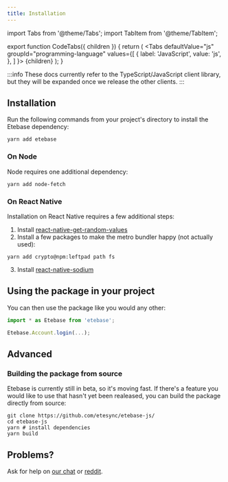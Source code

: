 ```yaml
---
title: Installation
---
```


import Tabs from '@theme/Tabs';
import TabItem from '@theme/TabItem';

export function CodeTabs({ children }) {
    return (
        <Tabs
          defaultValue="js"
          groupId="programming-language"
          values={[
            { label: 'JavaScript', value: 'js', },
          ]
        }>
        {children}
        </Tabs>
    );
}

:::info
These docs currently refer to the TypeScript/JavaScript client library, but they will be expanded once we release the other clients.
:::

## Installation

Run the following commands from your project's directory to install the Etebase dependency:

<CodeTabs>
<TabItem value="js">

```shell
yarn add etebase
```


### On Node

Node requires one additional dependency:

```shell
yarn add node-fetch
```

### On React Native

Installation on React Native requires a few additional steps:

1. Install [react-native-get-random-values](https://github.com/LinusU/react-native-get-random-values)
2. Install a few packages to make the metro bundler happy (not actually used):
```shell
yarn add crypto@npm:leftpad path fs
```
3. Install [react-native-sodium](https://github.com/lyubo/react-native-sodium)

</TabItem>
</CodeTabs>


## Using the package in your project

You can then use the package like you would any other:
<CodeTabs>
<TabItem value="js">

```js
import * as Etebase from 'etebase';

Etebase.Account.login(...);
```

</TabItem>
</CodeTabs>

## Advanced

### Building the package from source

Etebase is currently still in beta, so it's moving fast. If there's a feature you would like to use that hasn't yet been realeased, you can build the package directly from source:

<CodeTabs>
<TabItem value="js">

```shell
git clone https://github.com/etesync/etebase-js/
cd etebase-js
yarn # install dependencies
yarn build
```

</TabItem>
</CodeTabs>

## Problems?

Ask for help on [our chat](https://www.etebase.com/community-chat/) or [reddit](https://www.reddit.com/r/EteSync/).
